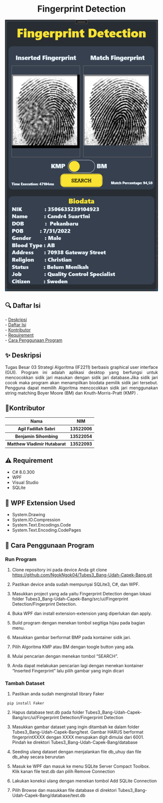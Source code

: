 <h1 align="center"> Fingerprint Detection </h1>

<div align="center">
  <img src="cover.png"/> <br />
</div>

<h2 id = "table-of-contents">🔍 Daftar Isi</h2>
- <a href="#description">Deskripsi</a><br/>
- <a href="#table-of-contents">Daftar Isi</a><br/>
- <a href="#contributor">Kontributor</a><br/>
- <a href="#requirement">Requirement</a><br/>
- <a href="#how-to-run">Cara Penggunaan Program</a>

<h2 id = "description">✨ Deskripsi </h2>

<p align="justify">
    Tugas Besar 03 Strategi Algoritma (IF2211) berbasis graphical user interface (GUI). Program ini adalah aplikasi desktop yang berfungsi untuk mencocokkan sidik jari masukan dengan sidik jari database.Jika sidik jari cocok maka program akan menampilkan biodata pemilik sidik jari tersebut. Pengguna dapat memilih Algoritma mencocokkan sidik jari menggunakan string matching Boyer Moore (BM) dan Knuth-Morris-Pratt (KMP) . 
<p>
<h2 id = "contributor">🌟Kontributor</h2>
<table>
  <tr>
    <th>Nama</th>
    <th>NIM</th>
  </tr>
  <tr>
    <th>Agil Fadillah Sabri</th>
    <th>13522006</th>
  </tr>
  <tr>
    <th>Benjamin Sihombing</th>
    <th>13522054</th>
  </tr>
  <tr>
    <th>Matthew Vladimir Hutabarat</th>
    <th>13522093</th>
  </tr>
</table>

<h2 id="requirement">⚠️ Requirement</h2>

- C# 8.0.300
- WPF
- Visual Studio
- SQLite

<h2 id="lib">📖 WPF Extension Used</h2>

- System.Drawing
- System.IO.Compression
- System.Text.Encodings.Code
- System.Text.Encoding.CodePages



<h2 id="how-to-run">📘 Cara Penggunaan Program</h2>

### Run Program
1. Clone repository ini pada device Anda
git clone https://github.com/NgokNgok04/Tubes3_Bang-Udah-Capek-Bang.git

2. Pastikan device anda sudah mempunyai SQLite3, C#, dan WPF.
3. Masukkan project yang ada yaitu Fingerprint Detection dengan lokasi folder Tubes3_Bang-Udah-Capek-Bang/src/ui/Fingerprint Detection/Fingerprint Detection.
4. Buka WPF dan install extension-extension yang diperlukan dan apply.
5. Build program dengan menekan tombol segitiga hijau pada bagian menu.
6. Masukkan gambar berformat BMP pada kontainer sidik jari.
7. Pilih Algoritma KMP atau BM dengan toogle button yang ada.
8. Mulai pencarian dengan menekan tombol “SEARCH”.
9. Anda dapat melakukan pencarian lagi dengan menekan kontainer “Inserted Fingerprint” lalu pilih gambar yang ingin dicari

### Tambah Dataset
1. Pastikan anda sudah menginstall library Faker
```
 pip install Faker
```
2. Hapus database test.db pada folder Tubes3_Bang-Udah-Capek-Bang/src/ui/Fingerprint Detection/Fingerprint Detection
3. Masukkan gambar dataset yang ingin ditambah ke dalam folder Tubes3_Bang-Udah-Capek-Bang/test. Gambar HARUS berformat fingerprintXXXX dengan XXXX merupakan digit dimulai dari 6001.
Pindah ke direktori Tubes3_Bang-Udah-Capek-Bang/database
4. Seeding ulang dataset dengan menjalankan file db_uhuy dan file db_ahay secara berurutan
5. Masuk ke WPF dan masuk ke menu SQLite Server Compact Toolbox. Klik kanan file test.db dan pilih Remove Connection
6. Lakukan koneksi ulang dengan menekan tombol Add SQLite Connection

7. Pilih Browse dan masukkan file database di direktori Tubes3_Bang-Udah-Capek-Bang/database/test.db